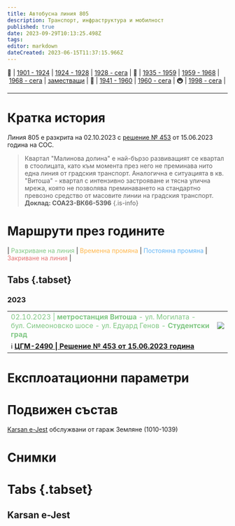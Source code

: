 ```yaml
---
title: Автобусна линия 805
description: Транспорт, инфраструктура и мобилност
published: true
date: 2023-09-29T10:13:25.498Z
tags: 
editor: markdown
dateCreated: 2023-06-15T11:37:15.966Z
---
```


🚋 | [1901 - 1924](/bg/public-transport/tram-routes-1901-1924) | [1924 - 1928](/bg/public-transport/tram-routes-1924-1928) | [1928 - сега](/bg/public-transport/tram-routes-1928-sega) | 🚌 | [1935 - 1959](/bg/public-transport/bus-routes-1935-1959) | [1959 - 1968](/bg/public-transport/bus-routes-1959-1968) | [1968 - сега](/bg/public-transport/bus-routes-1968-sega) | [заместващи](/bg/public-transport/bus-routes-replacement-services) | 🚎 | [1941 - 1960](/bg/public-transport/trolleybus-routes-1941-1960) | [1960 - сега](/bg/public-transport/trolleybus-routes-1960-sega) | 🚇 | [1998 - сега](/bg/public-transport/metro-routes) |

---

# Кратка история

Линия 805 е разкрита на 02.10.2023 с [решение № 453](http://trinmo.org/bg/politics/sofia-council-decisions#%D1%80%D0%B5%D1%88%D0%B5%D0%BD%D0%B8%D0%B5-no-453-%D0%BE%D1%82-15062023-%D0%B3%D0%BE%D0%B4%D0%B8%D0%BD%D0%B0) от 15.06.2023 година на СОС.


> Квартал "Малинова долина" е най-бързо развиващият се квартал в стоолицата, като към момента през него не преминава нито една линия от градския транспорт. Аналогична е ситуацията в кв. "Витоша" - квартал с интензивно застрояване и тясна улична мрежа, която не позволява преминаването на стандартно превозно средство от масовите линии на градския транспорт.<br>**Доклад: СОА23-ВК66-5396**
{.is-info}


# Маршрути през годините
| <span style="color:#81C784">Разкриване на линия</span> | <span style="color:#FFB74D">Временна промяна</span> | <span style="color:#64B5F6">Постоянна промяна</span> | <span style="color:#E57373">Закриване на линия</span> |


## Tabs {.tabset}

### 2023
<div class="table-responsive"><table style="width:100%"><tr>
<td><span style="color:#81C784"> 02.10.2023 |<b> метростанция Витоша</b> - ул. Могилата - бул. Симеоновско шосе - ул. Едуард Генов - <b>Студентски град</b></span><br></td>
<td><img src="https://drive.google.com/uc?id=1SIBk0LJAULLUBWTyLsNHkRsz8-LFxchs"></td></tr>
  <td colspan=2 >ℹ️ <a href="http://trinmo.org/bg/politics/sofia-council-decisions#%D1%80%D0%B5%D1%88%D0%B5%D0%BD%D0%B8%D0%B5-no-453-%D0%BE%D1%82-15062023-%D0%B3%D0%BE%D0%B4%D0%B8%D0%BD%D0%B0"><b>ЦГМ-2490 | Решение № 453 от 15.06.2023 година</b></a></td></table></div>
  

# Експлоатационни параметри



# **Подвижен състав**

[Karsan e-Jest](/bg/public-transport/fleet-list/2022-Karsan-e-Jest) обслужвани от гараж Земляне (1010-1039)

# Снимки
  
# Tabs {.tabset}


## Karsan e-Jest
